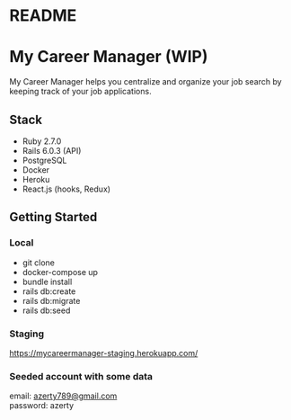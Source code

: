 # README

# My Career Manager (WIP)

My Career Manager helps you centralize and organize your job search by keeping track of your job applications.

## Stack
* Ruby 2.7.0
* Rails 6.0.3 (API)
* PostgreSQL
* Docker
* Heroku
* React.js (hooks, Redux)

## Getting Started

### Local
* git clone
* docker-compose up
* bundle install
* rails db:create
* rails db:migrate
* rails db:seed

### Staging
https://mycareermanager-staging.herokuapp.com/

### Seeded account with some data
email: azerty789@gmail.com  
password: azerty
